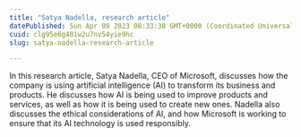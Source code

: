 ```yaml
---
title: "Satya Nadella, research article"
datePublished: Sun Apr 09 2023 08:33:38 GMT+0000 (Coordinated Universal Time)
cuid: clg95e6g401w2u7nv54yie9hc
slug: satya-nadella-research-article

---
```


In this research article, Satya Nadella, CEO of Microsoft, discusses how the company is using artificial intelligence (AI) to transform its business and products. He discusses how AI is being used to improve products and services, as well as how it is being used to create new ones. Nadella also discusses the ethical considerations of AI, and how Microsoft is working to ensure that its AI technology is used responsibly.